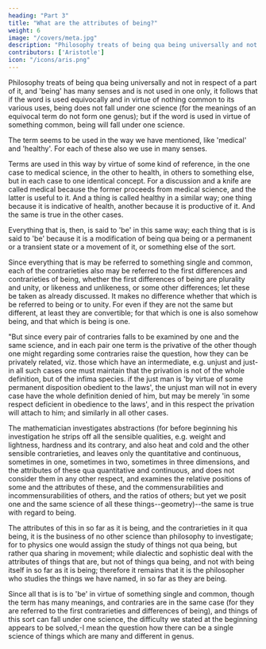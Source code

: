 ```yaml
---
heading: "Part 3"
title: "What are the attributes of being?"
weight: 6
image: "/covers/meta.jpg"
description: "Philosophy treats of being qua being universally and not in respect of a part of it, and 'being' has many senses and is not used in one only"
contributors: ['Aristotle']
icon: "/icons/aris.png"
---
```





Philosophy treats of being qua being universally and not in respect of a part of it, and 'being' has many senses and is not used in one only, it follows that if the word is used equivocally and in virtue of nothing common to its various uses, being does not fall under one science (for the meanings of an equivocal term do not form one genus); but if the word is used in virtue of something common, being will fall under one science. 

The term seems to be used in the way we have mentioned, like 'medical' and 'healthy'. For each of these also we use in many senses. 

Terms are used in this way by virtue of some kind of reference, in the one case to medical science, in the other to health, in others to something else, but in each case to one identical concept. For a discussion and a knife are called medical because the former proceeds from medical science, and the latter is useful to it. And a thing is called healthy in a similar way; one thing because it is indicative of health, another because it is productive of it. And the same is true in the other cases. 

Everything that is, then, is said to 'be' in this same way; each thing that is is said to 'be' because it is a modification of being qua being or a permanent or a transient state or a movement of it, or something else of the sort. 

Since everything that is may be referred to something single and common, each of the contrarieties also may be referred to the first differences and contrarieties of being, whether the first differences of being are plurality and unity, or likeness and unlikeness, or some other differences; let these be taken as already discussed. It makes no difference whether that which is be referred to being or to unity. For even if they are not the same but different, at least they are convertible; for that which is one is also somehow being, and that which is being is one.

"But since every pair of contraries falls to be examined by one and the same science, and in each pair one term is the privative of the other though one might regarding some contraries raise the question, how they can be privately related, viz. those which have an intermediate, e.g. unjust and just-in all such cases one must maintain that the privation is not of the whole definition, but of the infima species. if the just man is 'by virtue of some permanent disposition obedient to the laws', the unjust man will not in every case have the whole definition denied of him, but may be merely 'in some respect deficient in obedience to the laws', and in this respect the privation will attach to him; and similarly in all other cases.

The mathematician investigates abstractions (for before beginning his investigation he strips off all the sensible qualities, e.g. weight and lightness, hardness and its contrary, and also heat and cold and the other sensible contrarieties, and leaves only the quantitative and continuous, sometimes in one, sometimes in two, sometimes in three dimensions, and the attributes of these qua quantitative and continuous, and does not consider them in any other respect, and examines the relative positions of some and the attributes of these, and the commensurabilities and incommensurabilities of others, and the ratios of others; but yet we posit one and the same science of all these things--geometry)--the same is true with regard to being. 

The attributes of this in so far as it is being, and the contrarieties in it qua being, it is the business of no other science than philosophy to investigate; for to physics one would assign the study of things not qua being, but rather qua sharing in movement; while dialectic and sophistic deal with the attributes of things that are, but not of things qua being, and not with being itself in so far as it is being; therefore it remains that it is the philosopher who studies the things we have named, in so far as they are being. 

Since all that is is to 'be' in virtue of something single and common, though the term has many meanings, and contraries are in the same case (for they are referred to the first contrarieties and differences of being), and things of this sort can fall under one science, the difficulty we stated at the beginning appears to be solved,-I mean the question how there can be a single science of things which are many and different in genus.
